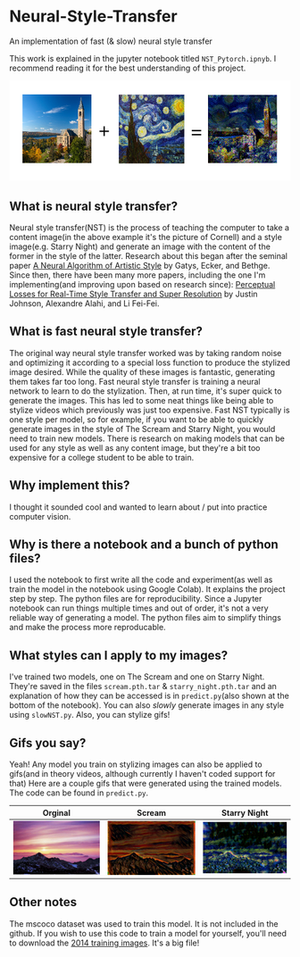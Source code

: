 # Neural-Style-Transfer
An implementation of fast (& slow) neural style transfer

This work is explained in the jupyter notebook titled `NST_Pytorch.ipnyb`. I recommend reading it for the best understanding of this project.

![](Data/style-transfer.png)
## What is neural style transfer?
Neural style transfer(NST) is the process of teaching the computer to take a content image(in the above example it's the picture of Cornell) and a style image(e.g. Starry Night) and generate an image with the content of the former in the style of the latter. Research about this began after the seminal paper [A Neural Algorithm of Artistic Style](https://arxiv.org/abs/1508.06576) by Gatys, Ecker, and Bethge. Since then, there have been many more papers, including the one I'm implementing(and improving upon based on research since): [Perceptual Losses for Real-Time Style Transfer and Super Resolution](https://arxiv.org/abs/1603.08155) by Justin Johnson, Alexandre Alahi, and Li Fei-Fei.

## What is fast neural style transfer?
The original way neural style transfer worked was by taking random noise and optimizing it according to a special loss function to produce the stylized image desired. While the quality of these images is fantastic, generating them takes far too long. Fast neural style transfer is training a neural network to learn to do the stylization. Then, at run time, it's super quick to generate the images. This has led to some neat things like being able to stylize videos which previously was just too expensive. Fast NST typically is one style per model, so for example, if you want to be able to quickly generate images in the style of The Scream and Starry Night, you would need to train new models. There is research on making models that can be used for any style as well as any content image, but they're a bit too expensive for a college student to be able to train.

## Why implement this?
I thought it sounded cool and wanted to learn about / put into practice computer vision.

## Why is there a notebook and a bunch of python files?
I used the notebook to first write all the code and experiment(as well as train the model in the notebook using Google Colab). It explains the project step by step. The python files are for reproducibility. Since a Jupyter notebook can run things multiple times and out of order, it's not a very reliable way of generating a model. The python files aim to simplify things and make the process more reproducable.

## What styles can I apply to my images?
I've trained two models, one on The Scream and one on Starry Night. They're saved in the files `scream.pth.tar` & `starry_night.pth.tar` and an explanation of how they can be accessed is in `predict.py`(also shown at the bottom of the notebook). You can also *slowly* generate images in any style using `slowNST.py`. Also, you can stylize gifs!

## Gifs you say?
Yeah! Any model you train on stylizing images can also be applied to gifs(and in theory videos, although currently I haven't coded support for that) Here are a couple gifs that were generated using the trained models. The code can be found in `predict.py`.

| Orginal | Scream | Starry Night|
| ---- | ---- | ---- |
| ![](Data/sky.gif)| ![](Data/gif_examples/sky_stylized_scream.gif) | ![](Data/gif_examples/sky_stylized_starry_night.gif) |

## Other notes
The mscoco dataset was used to train this model. It is not included in the github. If you wish to use this code to train a model for yourself, you'll need to download the [2014 training images](http://cocodataset.org/#download). It's a big file!
